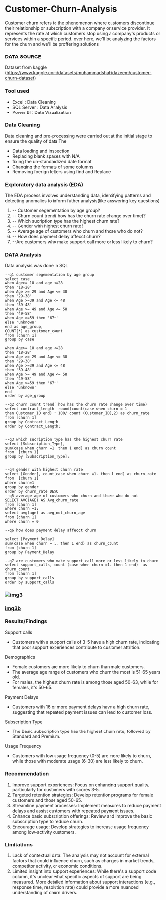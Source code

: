 # Customer-Churn-Analysis
Customer churn refers to the phenomenon where customers discontinue their relationship or subscription with a company or service provider. It represents the rate at which customers stop using a company's products or services within a specific period.  over here, we'll be analyzing the factors for the  churn and we'll be proffering solutions 

### DATA SOURCE
Dataset from kaggle (https://www.kaggle.com/datasets/muhammadshahidazeem/customer-churn-dataset)

### Tool used
- Excel : Data Cleaning
- SQL Server : Data Analysis
- Power BI : Data Visualization

### Data Cleaning
Data cleaning and pre-processing were carried out at the initial stage to ensure the quality of data
The 
- Data loading and inspection
- Replacing blank spaces with N/A
- fixing the un-standardized date format
- Changing the formats of some columns
- Removing foerign letters using find and Replace



### Exploratory data analysis (EDA)
The EDA process involves understanding data, identifying patterns and detecting anomalies to inform futher analysis(like answering key questions)
1. -- Customer segementation by age group?
2. -- Churn count trend( how has the churn rate change over time)?
3. --  Which sucription type has the highest churn rate?
4. -- Gender with highest churn rate?
5. -- Average age of customers who churn and those who do not?
6. -- How does payment delay affecct churn?
7. --Are customers who make support call more or less likely to churn?

### DATA Analysis
Data analysis was done in SQL

~~~
--q1 customer segementation by age group
select case
when Age>= 18 and age <=28
then '18-28'
when Age >= 29 and Age <= 38
then '29-38'
when Age >=39 and Age <= 48
then '39-48'
when Age >= 49 and Age <= 58
then '49-58'
when Age >=59 then '67+'
else 'unknown'
end as age_group,
COUNT(*) as customer_count
from [churn 1]
group by case

when Age>= 18 and age <=28
then '18-28'
when Age >= 29 and Age <= 38
then '29-38'
when Age >=39 and Age <= 48
then '39-48'
when Age >= 49 and Age <= 58
then '49-58'
when Age >=59 then '67+'
else 'unknown'
end
order by age_group

--q2 churn count trend( how has the churn rate change over time)
select contract_length, round(count(case when churn = 1
then Customer_ID end) * 100/ count (Customer_ID),2) as churn_rate
from [churn 1]
group by Contract_Length
order by Contract_Length;


--q3 which sucription type has the highest churn rate
select [Subscription_Type],
sum(case when churn =1. then 1 end) as churn_count
from  [churn 1]
group by [Subscription_Type];


--q4 gender with highest churn rate
select [Gender], count(case when churn =1. then 1 end) as churn_rate
from  [churn 1]
where churn=1
group by gender
order by churn_rate DESC 
--q5 average age of customers who churn and those who do not
SELECT AVG(AGE) AS Avg_churn_rate
from [churn 1]
where churn =1;
select avg(age) as avg_not_churn_age
from [churn 1]
where churn = 0

--q6 how does payment delay affecct churn

select [Payment_Delay],
sum(case when churn = 1. then 1 end) as churn_count
from [churn 1]
group by Payment_Delay

--q7 are customers who make support call more or less likely to churn
select support_calls, count (case when churn =1. then 1 end)  as churn_count
from [churn 1]
group by support_calls
order by support_calls;
~~~

### ![img3](https://github.com/user-attachments/assets/b6d3e74b-02cf-4f69-920e-92a69ad3098a)


### [img3b](https://github.com/user-attachments/assets/9015c4a4-1c9c-4785-876a-42d4a673b63e)



### Results/Findings
Support calls 
- Customers with a support calls of 3-5 have a high churn rate, indicating that poor support experiences contribute to customer attrition.

Demographics
- Female customers are more likely to churn than male customers.
- The average age range of customers who churn the most is 51-65 years old.
- For males, the highest churn rate is among those aged 50-63, while for females, it's 50-65.

Payment Delays
- Customers with 16 or more payment delays have a high churn rate, suggesting that repeated payment issues can lead to customer loss.

Subscription Type
- The Basic subscription type has the highest churn rate, followed by Standard and Premium.

Usage Frequency
- Customers with low usage frequency (0-5) are more likely to churn, while those with moderate usage (6-30) are less likely to churn.

### Recommendation 
1. Improve support experiences: Focus on enhancing support quality, particularly for customers with scores 3-5.
2. Targeted retention strategies: Develop retention programs for female customers and those aged 50-65.
3. Streamline payment processes: Implement measures to reduce payment delays and assist customers with repeated payment issues.
4. Enhance basic subscription offerings: Review and improve the basic subscription type to reduce churn.
5. Encourage usage: Develop strategies to increase usage frequency among low-activity customers.


### Limitations
1. Lack of contextual data: The analysis may not account for external factors that could influence churn, such as changes in market trends, competitor activity, or economic conditions.
2. Limited insight into support experiences: While there's a support code column, it's unclear what specific aspects of support are being measured. More detailed information about support interactions (e.g., response time, resolution rate) could provide a more nuanced understanding of churn drivers.


